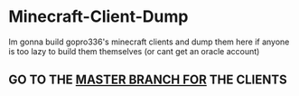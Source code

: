 # Minecraft-Client-Dump
Im gonna build gopro336's minecraft clients and dump them here if anyone is too lazy to build them themselves (or cant get an oracle account)
<h2>GO TO THE <a href="https://github.com/plasterboy83/Minecraft-Client-Dump/tree/master">MASTER BRANCH FOR</a> THE CLIENTS</h2>
